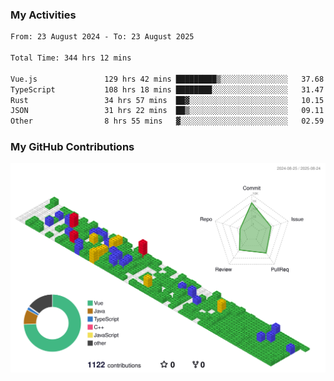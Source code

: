 ### My Activities

<!--START_SECTION:waka-->

```txt
From: 23 August 2024 - To: 23 August 2025

Total Time: 344 hrs 12 mins

Vue.js               129 hrs 42 mins █████████▒░░░░░░░░░░░░░░░   37.68 %
TypeScript           108 hrs 18 mins ████████░░░░░░░░░░░░░░░░░   31.47 %
Rust                 34 hrs 57 mins  ██▓░░░░░░░░░░░░░░░░░░░░░░   10.15 %
JSON                 31 hrs 22 mins  ██▒░░░░░░░░░░░░░░░░░░░░░░   09.11 %
Other                8 hrs 55 mins   ▓░░░░░░░░░░░░░░░░░░░░░░░░   02.59 %
```

<!--END_SECTION:waka-->

### My GitHub Contributions

![](./profile-3d-contrib/profile-gitblock.svg)
